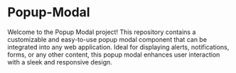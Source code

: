 # Popup-Modal
Welcome to the Popup Modal project! This repository contains a customizable and easy-to-use popup modal component that can be integrated into any web application. Ideal for displaying alerts, notifications, forms, or any other content, this popup modal enhances user interaction with a sleek and responsive design.
